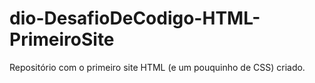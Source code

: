 # dio-DesafioDeCodigo-HTML-PrimeiroSite
Repositório com o primeiro site HTML (e um pouquinho de CSS) criado.
